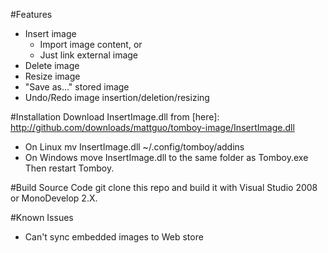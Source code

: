 #Features
* Insert image
	* Import image content, or
	* Just link external image
* Delete image
* Resize image
* "Save as..." stored image
* Undo/Redo image insertion/deletion/resizing

#Installation
Download InsertImage.dll from [here]: http://github.com/downloads/mattguo/tomboy-image/InsertImage.dll

* On Linux
	    mv InsertImage.dll ~/.config/tomboy/addins
* On Windows
	    move InsertImage.dll to the same folder as Tomboy.exe
Then restart Tomboy.

#Build Source Code
git clone this repo and build it with Visual Studio 2008 or MonoDevelop 2.X.

#Known Issues
* Can't sync embedded images to Web store

